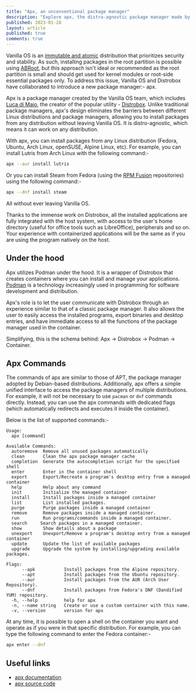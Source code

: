 ```yaml
---
title: "Apx, an unconventional package manager"
description: "Explore apx, the distro-agnostic package manager made by Vanilla OS and Distrobox."
published: 2023-01-28
layout: article
published: true
comments: true
---
```


Vanilla OS is an [immutable and atomic](https://vanillaos.org/2023/01/28/almost-vs-abroot.html#immutability-and-atomicity) distribution that prioritizes security and stability. As such, installing packages in the root partition is possible using [ABRoot](https://documentation.vanillaos.org/docs/apx/), but this approach isn't ideal or recommended as the root partition is small and should get used for kernel modules or root-side essential packages only. To address this issue, Vanilla OS and Distrobox have collaborated to introduce a new package manager:- apx.

Apx is a package manager created by the Vanilla OS team, which includes [Luca di Maio](https://github.com/89luca89), the creator of the popular utility - [Distrobox](https://github.com/89luca89/distrobox). Unlike traditional package managers, apx's design eliminates the barriers between different Linux distributions and package managers, allowing you to install packages from any distribution without leaving Vanilla OS. It is distro-agnostic, which means it can work on any distribution.

With apx, you can install packages from any Linux distribution (Fedora, Ubuntu, Arch Linux, openSUSE, Alpine Linux, etc). For example, you can install Lutris from Arch Linux with the following command:-

```bash
apx --aur install lutris
```

Or you can install Steam from Fedora (using the [RPM Fusion](https://rpmfusion.org/) repositories) using the following command:-

```bash
apx --dnf install steam
```

All without ever leaving Vanilla OS.

Thanks to the immense work on Distrobox, all the installed applications are fully integrated with the host system, with access to the user's home directory (useful for office tools such as LibreOffice), peripherals and so on. Your experience with containerized applications will be the same as if you are using the program natively on the host.

## Under the hood

Apx utilizes Podman under the hood. It is a wrapper of Distrobox that creates containers where you can install and manage your applications. [Podman](https://podman.io/) is a technology increasingly used in programming for software development and distribution. 

Apx's role is to let the user communicate with Distrobox through an experience similar to that of a classic package manager. It also allows the user to easily access the installed programs, export binaries and desktop entries, and have immediate access to all the functions of the package manager used in the container.

Simplifying, this is the schema behind: Apx -> Distrobox -> Podman -> Container.

## Apx Commands

The commands of apx are similar to those of APT, the package manager adopted by Debian-based distributions. Additionally, apx offers a simple unified interface to access the package managers of multiple distributions. For example, it will not be necessary to use `pacman` or `dnf` commands directly. Instead, you can use the apx commands with dedicated flags (which automatically redirects and executes it inside the container).

Below is the list of supported commands:-

```text
Usage:
  apx [command]

Available Commands:
  autoremove  Remove all unused packages automatically
  clean       Clean the apx package manager cache
  completion  Generate the autocompletion script for the specified shell
  enter       Enter in the container shell
  export      Export/Recreate a program's desktop entry from a managed container
  help        Help about any command
  init        Initialize the managed container
  install     Install packages inside a managed container
  list        List installed packages.
  purge       Purge packages inside a managed container
  remove      Remove packages inside a managed container.
  run         Run programs/commands inside a managed container.
  search     Search packages in a managed container.
  show        Show details about a package
  unexport    Unexport/Remove a program's desktop entry from a managed container
  update      Update the list of available packages
  upgrade     Upgrade the system by installing/upgrading available packages.

Flags:
      --apk           Install packages from the Alpine repository.
      --apt           Install packages from the Ubuntu repository.
      --aur           Install packages from the AUR (Arch User Repository).
      --dnf           Install packages from Fedora's DNF (Dandified YUM) repository.
  -h, --help          help for apx
  -n, --name string   Create or use a custom container with this name.
  -v, --version       version for apx
```

At any time, it is possible to open a shell on the container you want and operate as if you were in that specific distribution. For example, you can type the following command to enter the Fedora container:-

```bash
apx enter --dnf
```

## Useful links

- [apx documentation](https://documentation.vanillaos.org/docs/apx/)
- [apx source code](https://github.com/Vanilla-OS/apx)
